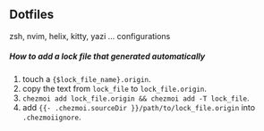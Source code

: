 ## Dotfiles

zsh, nvim, helix, kitty, yazi ... configurations

##### How to add a lock file that generated automatically
1. touch a `{$lock_file_name}.origin`.
2. copy the text from `lock_file` to `lock_file.origin`.
3. `chezmoi add lock_file.origin && chezmoi add -T lock_file`.
4. add `{{- .chezmoi.sourceDir }}/path/to/lock_file.origin` into `.chezmoiignore`.


